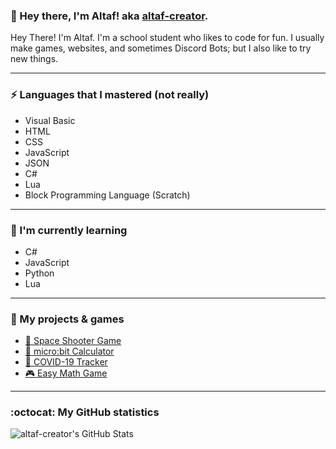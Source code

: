 ### 👋 Hey there, I'm Altaf! aka [altaf-creator](https://github.com/altaf-creator/).

Hey There! I'm Altaf.
I'm a school student who likes to code for fun. I usually make games, websites, and sometimes Discord Bots; but I also like to try new things.

---

### ⚡ Languages that I mastered (not really)
- Visual Basic
- HTML
- CSS
- JavaScript
- JSON
- C#
- Lua
- Block Programming Language (Scratch)

---

### 📖 I'm currently learning
- C#
- JavaScript
- Python
- Lua

---

### 🔧 My projects & games
- [🚀 Space Shooter Game](https://github.com/altaf-creator/Space-Shooter-Game)
- [🧮 micro:bit Calculator](https://github.com/altaf-creator/microbit-calculator)
- [🦠 COVID-19 Tracker](https://github.com/altaf-creator/covid-tracker)
- [🎮 Easy Math Game](https://github.com/altaf-creator/easy-math-game)

---

### :octocat: My GitHub statistics
![altaf-creator's GitHub Stats](https://github-readme-stats.vercel.app/api?username=altaf-creator&show_icons=true&icon_color=41b883&bg_color=DEG,fffefe,fcfcfc)
